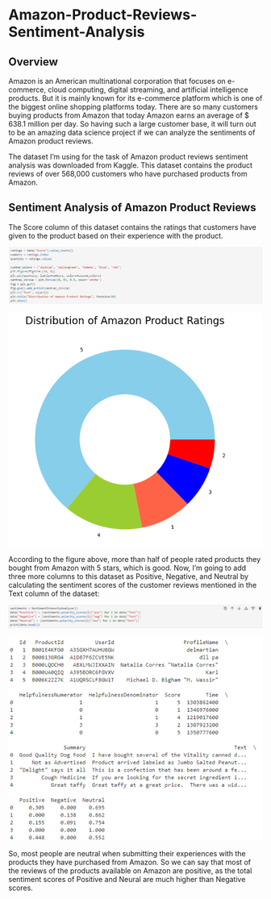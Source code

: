 # Amazon-Product-Reviews-Sentiment-Analysis

## Overview

Amazon is an American multinational corporation that focuses on e-commerce, cloud computing, digital streaming, and artificial intelligence products. But it is mainly known for its e-commerce platform which is one of the biggest online shopping platforms today. There are so many customers buying products from Amazon that today Amazon earns an average of $ 638.1 million per day. So having such a large customer base, it will turn out to be an amazing data science project if we can analyze the sentiments of Amazon product reviews.

The dataset I’m using for the task of Amazon product reviews sentiment analysis was downloaded from Kaggle. This dataset contains the product reviews of over 568,000 customers who have purchased products from Amazon.

## Sentiment Analysis of Amazon Product Reviews

The Score column of this dataset contains the ratings that customers have given to the product based on their experience with the product.

![Sentiment-code](resources/sentiment-code.png)

![Sentiment-viz](resources/sentiment-viz.png)

According to the figure above, more than half of people rated products they bought from Amazon with 5 stars, which is good. Now, I’m going to add three more columns to this dataset as Positive, Negative, and Neutral by calculating the sentiment scores of the customer reviews mentioned in the Text column of the dataset:

![Sentiment-score-code](resources/senti-score-code.png)

![Senti-score-op](resources/senti-score-op.png)

So, most people are neutral when submitting their experiences with the products they have purchased from Amazon. So we can say that most of the reviews of the products available on Amazon are positive, as the total sentiment scores of Positive and Neural are much higher than Negative scores.

